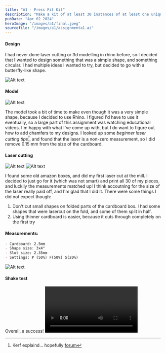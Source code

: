 ```yaml
---
title: "A1 - Press Fit Kit"
description: "Make a kit of at least 30 instances of at least one unique part, with slots that press fit into other parts. They should not come apart with a light shaking."
pubDate: "Apr 02 2024"
heroImage: "/images/a1/final.jpeg"
sourcefile: "/images/a1/assignmenta1.ai"
---
```


#### Design

I had never done laser cutting or 3d modelling in rhino before, so I decided that I wanted to design something that was a simple shape, and something circular. I had multiple ideas I wanted to try, but decided to go with a butterfly-like shape.

![Alt text](/digital-fab/images/a1/banner.jpeg)

#### Model

![Alt text](/digital-fab/images/a1/rhinosc.png)

The model took a bit of time to make even though it was a very simple shape, because I decided to use Rhino. I figured I'd have to use it eventually, so a large part of this assignment was watching educational videos. I'm happy with what I've come up with, but I do want to figure out how to add chamfers to my designs. I looked up some <cite>beginner laser cutting tips[^1]</cite>, and found that the laser is a non-zero measurement, so I did remove 0.15 mm from the size of the cardboard.

[^1]: Kerf explaind... hopefully [forum](https://community.glowforge.com/t/kerf-explained-hopefully/2917/3)

#### Laser cutting

![Alt text](/digital-fab/images/a1/cutter.jpeg)
![Alt text](/digital-fab/images/a1/cutempty.jpeg)

I found some old amazon boxes, and did my first laser cut at the mill. I decided to just go for it (which was not smart) and print all 30 of my pieces, and luckily the measurements matched up! I think accoutning for the size of the laser really paid off, and I'm glad that I did it. There were some things I did not expect though:

1. Don't cut small shapes on folded parts of the cardboard box. I had some shapes that were lasercut on the fold, and some of them split in half.
2. Using thinner cardboard is easier, because it cuts through completely on the first try

#### Measurements:

```markdown
- Cardboard: 2.5mm
- Shape size: 3x4"
- Slot size: 2.35mm
- Settings: P (50%) F(50%) S(20%)
```

![Alt text](/digital-fab/images/a1/pieces.jpeg)

#### Shake test

Overall, a success!
![Alt text](/digital-fab/images/a1/shaketesta1.mp4)
